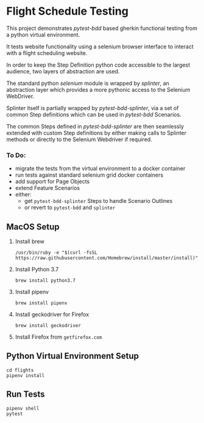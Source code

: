 # Flight Schedule Testing

This project demonstrates *pytest-bdd* based gherkin functional testing from a python virtual environment.

It tests website functionality using a selenium browser interface to interact with a flight scheduling website.

In order to keep the Step Definition python code accessible to the largest audience, two layers of abstraction are used.

The standard python *selenium* module is wrapped by *splinter*, an abstraction layer which provides a more pythonic access to the Selenium WebDriver.

Splinter itself is partially wrapped by *pytest-bdd-splinter*, via a set of common Step definitions which can be used in *pytest-bdd* Scenarios.

The common Steps defined in *pytest-bdd-splinter* are then seamlessly extended with custom Step definitions by either making calls to Splinter methods or directly to the Selenium Webdriver if required.

### To Do:

- migrate the tests from the virtual environment to a docker container
- run tests against standard selenium grid docker containers
- add support for Page Objects
- extend Feature Scenarios
- either:
  - get `pytest-bdd-splinter` Steps to handle Scenario Outlines
  - or revert to `pytest-bdd` and `splinter`

## MacOS Setup

1. Install brew

    `/usr/bin/ruby -e "$(curl -fsSL https://raw.githubusercontent.com/Homebrew/install/master/install)"`

2. Install Python 3.7

    `brew install python3.7`

3. Install pipenv

    `brew install pipenv`

4. Install geckodriver for Firefox

    `brew install geckodriver`

5. Install Firefox from `getfirefox.com`

## Python Virtual Environment Setup

    cd flights
    pipenv install

## Run Tests

    pipenv shell
    pytest
